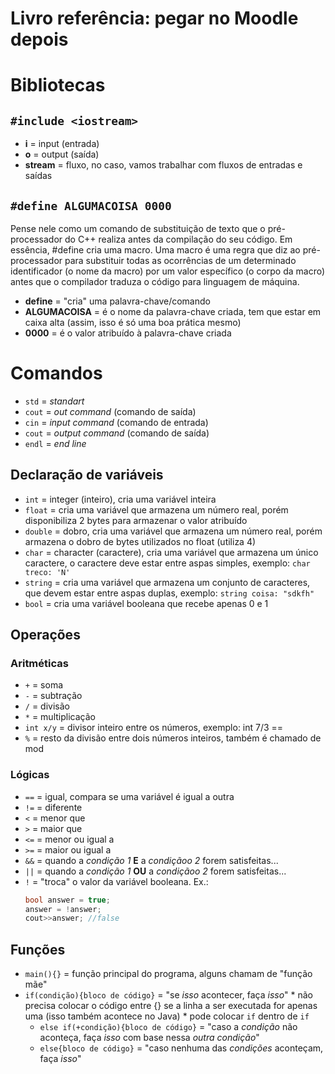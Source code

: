 # Livro referência: pegar no Moodle depois
# Bibliotecas
## `#include <iostream>`
* **i** = input (entrada)
* **o** = output (saída)
* **stream** = fluxo, no caso, vamos trabalhar com fluxos de entradas e saídas
## `#define ALGUMACOISA 0000`
Pense nele como um comando de substituição de texto que o pré-processador do C++ realiza antes da compilação do seu código. Em essência, #define cria uma macro. Uma macro é uma regra que diz ao pré-processador para substituir todas as ocorrências de um determinado identificador (o nome da macro) por um valor específico (o corpo da macro) antes que o compilador traduza o código para linguagem de máquina.
* **define** = "cria" uma palavra-chave/comando
* **ALGUMACOISA** = é o nome da palavra-chave criada, tem que estar em caixa alta (assim, isso é só uma boa prática mesmo)
* **0000** = é o valor atribuído à palavra-chave criada

# Comandos
* `std` = *standart*
* `cout` = *out command* (comando de saída)
* `cin` = *input command* (comando de entrada)
* `cout` = *output command* (comando de saída)
* `endl` = *end line*

## Declaração de variáveis
* `int` = integer (inteiro), cria uma variável inteira
* `float` = cria uma variável que armazena um número real, porém disponibiliza 2 bytes para armazenar o valor atribuído
* `double` = dobro, cria uma variável que armazena um número real, porém armazena o dobro de bytes utilizados no float (utiliza 4)
* `char` = character (caractere), cria uma variável que armazena um único caractere, o caractere deve estar entre aspas simples, exemplo: `char treco: 'N'`
* `string` = cria uma variável que armazena um conjunto de caracteres, que devem estar entre aspas duplas, exemplo: `string coisa: "sdkfh"`
* `bool` = cria uma variável booleana que recebe apenas 0 e 1

## Operações 
### Aritméticas
* `+` = soma
* `-` = subtração
* `/` = divisão
* `*` = multiplicação
* `int x/y` =  divisor inteiro entre os números, exemplo: int 7/3 ==
* `%` = resto da divisão entre dois números inteiros, também é chamado de mod

### Lógicas
* `==` = igual, compara se uma variável é igual a outra 
* `!=` = diferente
* `<` = menor que
* `>` = maior que
* `<=` = menor ou igual a
* `>=` = maior ou igual a
* `&&` = quando a *condição 1* **E** a *condiçãoo 2* forem satisfeitas...
* `||` = quando a *condição 1* **OU** a *condiçãoo 2* forem satisfeitas...
* `!` = "troca" o valor da variável booleana. Ex.: 
    ```c++
    bool answer = true;
    answer = !answer;
    cout>>answer; //false
    ```

## Funções
* `main(){}` = função principal do programa, alguns chamam de "função mãe"
* `if(condição){bloco de código}` = "se *isso* acontecer, faça *isso*"
        * não precisa colocar o código entre {} se a linha a ser executada for apenas uma (isso também acontece no Java)
        * pode colocar `if` dentro de `if`
    * `else if(+condição){bloco de código}` = "caso a *condição* não aconteça, faça *isso* com base nessa *outra condição*"
    * `else{bloco de código}` = "caso nenhuma das *condições* aconteçam, faça *isso*"